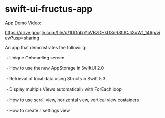 # swift-ui-fructus-app

App Demo Video:

https://drive.google.com/file/d/1DGqbpYbVBzDHkD3nR3tDCJiXuW1_146p/view?usp=sharing

An app that demonstrates the following:

・Unique Onboarding screen

・How to use the new AppStorage in SwiftUI 2.0

・Retrieval of local data using Structs in Swift 5.3

・Display multiple Views automatically with ForEach loop

・How to use scroll view, horizontal view, vertical view containers

・How to create a settings view
